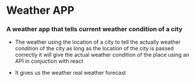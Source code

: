 # Weather APP

### A weather app that tells current weather condition of a city


* The weather using the location of a city to tell the actually weather condition of the city as long as the location of the city is passed correctly it will give the actual weather condition of the place using an API in conjuction with react


* It gives us the weather real weather forecast